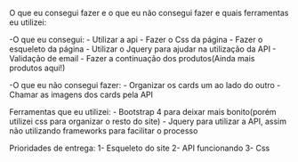 O que eu consegui fazer e o que eu não consegui fazer e quais ferramentas eu utilizei:

-O que eu consegui:
    - Utilizar a api
    - Fazer o Css da página
    - Fazer o esqueleto da página
    - Utilizar o Jquery para ajudar na utilização da API
    - Validação de email
    - Fazer a continuação dos produtos(Ainda mais produtos aqui!)

-O que eu não consegui fazer:
    - Organizar os cards um ao lado do outro
    - Chamar as imagens dos cards pela API

Ferramentas que eu utilizei:
    - Bootstrap 4 para deixar mais bonito(porém utilizei css para organizar o resto do site)
    - Jquery para utilizar a API, assim não utilizando frameworks para facilitar o processo

Prioridades de entrega:
    1- Esqueleto do site
    2- API funcionando
    3- Css


